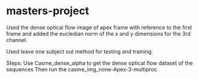 # masters-project

Used the dense optical flow image of apex frame with reference to the first frame and added the eucledian norm of the x and y dimensions for the 3rd channel.

Used leave one subject out method for testing and training.

Steps:
Use Casme_dense_alpha to get the dense optical flow dataset of the sequences 
Then run the casme_img_none-Apex-3-multiproc 
